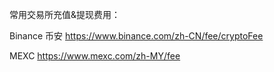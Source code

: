 常用交易所充值&提现费用：

Binance 币安 https://www.binance.com/zh-CN/fee/cryptoFee

MEXC https://www.mexc.com/zh-MY/fee
